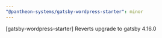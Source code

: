 ```yaml
---
"@pantheon-systems/gatsby-wordpress-starter": minor
---
```


[gatsby-wordpress-starter] Reverts upgrade to gatsby 4.16.0
